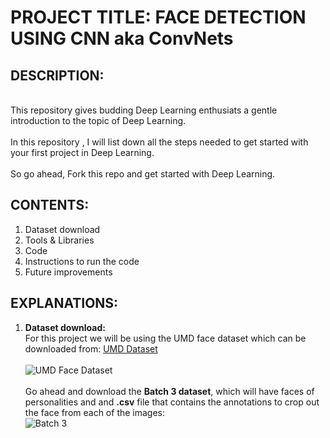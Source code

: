 

# PROJECT TITLE: FACE DETECTION USING CNN aka ConvNets

## DESCRIPTION:
<br>This repository gives budding Deep Learning enthusiats a gentle introduction to the topic of Deep Learning.</br>
<br>In this repository , I will list down all the steps needed to get started with your first project in Deep Learning.</br>
<br>So go ahead, Fork this repo and get started with Deep Learning.</br>

## CONTENTS:
1. Dataset download
2. Tools & Libraries
3. Code
4. Instructions to run the code
5. Future improvements

## EXPLANATIONS:
1. <b>Dataset download:</b>
<br>For this project we will be using the UMD face dataset which can be downloaded from: [UMD Dataset](http://www.umdfaces.io/) </br>
<br>![UMD Face Dataset](https://github.com/kalyanghosh/Face-Detection-using-CNN/blob/master/umd1.jpg)</br>
<br>Go ahead and download the <b>Batch 3 dataset</b>, which will have faces of personalities and and <b>.csv</b> file that contains the annotations
to crop out the face from each of the images:</br>
![Batch 3](https://github.com/kalyanghosh/Face-Detection-using-CNN/blob/master/umd2.jpg)</br>







